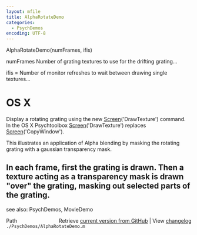 ```yaml
---
layout: mfile
title: AlphaRotateDemo
categories:
  - PsychDemos
encoding: UTF-8
---
```


AlphaRotateDemo\(numFrames, ifis\)

numFrames Number of grating textures to use for the drifting grating...

ifis = Number of monitor refreshes to wait between drawing single
textures...


# OS X

Display a rotating grating using the new [Screen](/docs/Screen)\('DrawTexture'\) command.
In the OS X Psychtoolbox [Screen](/docs/Screen)\('DrawTexture'\) replaces
[Screen](/docs/Screen)\('CopyWindow'\).

This illustrates an application of Alpha blending by masking the rotating
grating with a gaussian transparency mask.

In each frame, first the grating is drawn. Then a texture acting as a
transparency mask is drawn "over" the grating, masking out selected
parts of the grating.
----

see also: PsychDemos, MovieDemo


<div class="code_header" style="text-align:right;">
  <span style="float:left;">Path&nbsp;&nbsp;</span> <span class="counter">Retrieve <a href=
  "https://raw.github.com/Psychtoolbox-3/Psychtoolbox-3/beta/./PsychDemos/AlphaRotateDemo.m">current version from GitHub</a> | View <a href=
  "https://github.com/Psychtoolbox-3/Psychtoolbox-3/commits/beta/./PsychDemos/AlphaRotateDemo.m">changelog</a></span>
</div>
<div class="code">
  <code>./PsychDemos/AlphaRotateDemo.m</code>
</div>
